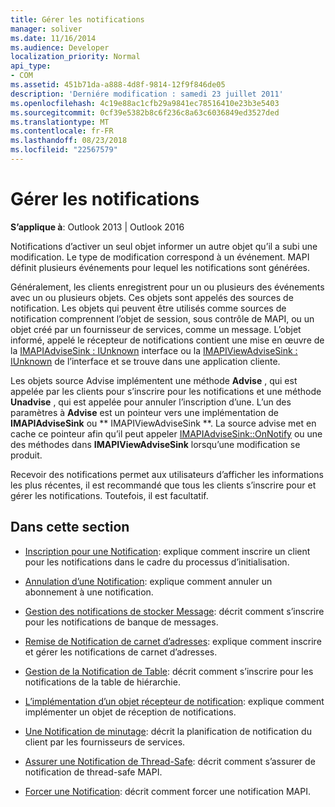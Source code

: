 ```yaml
---
title: Gérer les notifications
manager: soliver
ms.date: 11/16/2014
ms.audience: Developer
localization_priority: Normal
api_type:
- COM
ms.assetid: 451b71da-a888-4d8f-9814-12f9f846de05
description: 'Derniére modification : samedi 23 juillet 2011'
ms.openlocfilehash: 4c19e88ac1cfb29a9841ec78516410e23b3e5403
ms.sourcegitcommit: 0cf39e5382b8c6f236c8a63c6036849ed3527ded
ms.translationtype: MT
ms.contentlocale: fr-FR
ms.lasthandoff: 08/23/2018
ms.locfileid: "22567579"
---
```

# <a name="handling-notifications"></a>Gérer les notifications

**S’applique à**: Outlook 2013 | Outlook 2016 
  
Notifications d’activer un seul objet informer un autre objet qu’il a subi une modification. Le type de modification correspond à un événement. MAPI définit plusieurs événements pour lequel les notifications sont générées. 
  
Généralement, les clients enregistrent pour un ou plusieurs des événements avec un ou plusieurs objets. Ces objets sont appelés des sources de notification. Les objets qui peuvent être utilisés comme sources de notification comprennent l’objet de session, sous contrôle de MAPI, ou un objet créé par un fournisseur de services, comme un message. L’objet informé, appelé le récepteur de notifications contient une mise en œuvre de la [IMAPIAdviseSink : IUnknown](imapiadvisesinkiunknown.md) interface ou la [IMAPIViewAdviseSink : IUnknown](imapiviewadvisesinkiunknown.md) de l’interface et se trouve dans une application cliente. 
  
Les objets source Advise implémentent une méthode **Advise** , qui est appelée par les clients pour s’inscrire pour les notifications et une méthode **Unadvise** , qui est appelée pour annuler l’inscription d’une. L’un des paramètres à **Advise** est un pointeur vers une implémentation de **IMAPIAdviseSink** ou ** IMAPIViewAdviseSink **. La source advise met en cache ce pointeur afin qu’il peut appeler [IMAPIAdviseSink::OnNotify](imapiadvisesink-onnotify.md) ou une des méthodes dans **IMAPIViewAdviseSink** lorsqu’une modification se produit. 
  
Recevoir des notifications permet aux utilisateurs d’afficher les informations les plus récentes, il est recommandé que tous les clients s’inscrire pour et gérer les notifications. Toutefois, il est facultatif.
  
## <a name="in-this-section"></a>Dans cette section

- [Inscription pour une Notification](registering-for-a-notification.md): explique comment inscrire un client pour les notifications dans le cadre du processus d’initialisation.
    
- [Annulation d’une Notification](canceling-a-notification.md): explique comment annuler un abonnement à une notification.
    
- [Gestion des notifications de stocker Message](handling-message-store-notification.md): décrit comment s’inscrire pour les notifications de banque de messages.
    
- [Remise de Notification de carnet d’adresses](handing-address-book-notification.md): explique comment inscrire et gérer les notifications de carnet d’adresses.
    
- [Gestion de la Notification de Table](handling-table-notification.md): décrit comment s’inscrire pour les notifications de la table de hiérarchie.
    
- [L’implémentation d’un objet récepteur de notification](implementing-an-advise-sink-object.md): explique comment implémenter un objet de réception de notifications.
    
- [Une Notification de minutage](timing-a-notification.md): décrit la planification de notification du client par les fournisseurs de services.
    
- [Assurer une Notification de Thread-Safe](ensuring-a-thread-safe-notification.md): décrit comment s’assurer de notification de thread-safe MAPI.
    
- [Forcer une Notification](forcing-a-notification.md): décrit comment forcer une notification MAPI.
    

